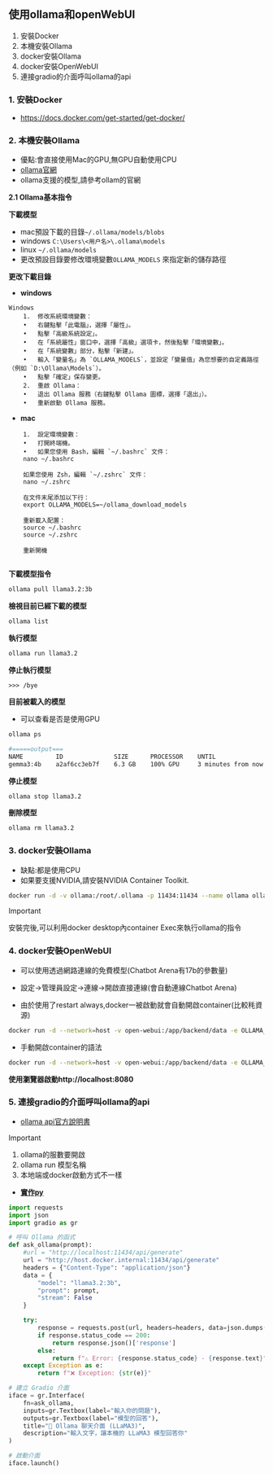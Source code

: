 ## 使用ollama和openWebUI

1. 安裝Docker
2. 本機安裝Ollama
3. docker安裝Ollama
4. docker安裝OpenWebUI
5. 連接gradio的介面呼叫ollama的api

### 1. 安裝Docker
- https://docs.docker.com/get-started/get-docker/

### 2. 本機安裝Ollama
- 優點:會直接使用Mac的GPU,無GPU自動使用CPU
- [ollama官網](https://ollama.com)
- ollama支援的模型,請參考ollam的官網

**2.1 Ollama基本指令**

**下載模型**

- mac預設下載的目錄`~/.ollama/models/blobs`  
- windows `C:\Users\<用户名>\.ollama\models`  
- linux `~/.ollama/models`  
- 更改預設目錄要修改環境變數`OLLAMA_MODELS` 來指定新的儲存路徑

**更改下載目錄**

- **windows**

```
Windows
	1.	修改系統環境變數：
	•	右鍵點擊「此電腦」，選擇「屬性」。
	•	點擊「高級系統設定」。
	•	在「系統屬性」窗口中，選擇「高級」選項卡，然後點擊「環境變數」。
	•	在「系統變數」部分，點擊「新建」。
	•	輸入「變量名」為 `OLLAMA_MODELS`，並設定「變量值」為您想要的自定義路徑（例如 `D:\Ollama\Models`）。
	•	點擊「確定」保存變更。
	2.	重啟 Ollama：
	•	退出 Ollama 服務（右鍵點擊 Ollama 圖標，選擇「退出」）。
	•	重新啟動 Ollama 服務。
```

- **mac**

```
	1.	設定環境變數：
	•	打開終端機。
	•	如果您使用 Bash，編輯 `~/.bashrc` 文件：
	nano ~/.bashrc
	
	如果您使用 Zsh，編輯 `~/.zshrc` 文件：
	nano ~/.zshrc
	
	在文件末尾添加以下行：
	export OLLAMA_MODELS=~/ollama_download_models
	
	重新載入配置：
	source ~/.bashrc
	source ~/.zshrc
	
	重新開機
  
```

**下載模型指令**

```bash
ollama pull llama3.2:3b
```

**檢視目前已經下載的模型**

```bash
ollama list
```

**執行模型**

```bash
ollama run llama3.2
```

**停止執行模型**

```
>>> /bye
```


**目前被載入的模型**
- 可以查看是否是使用GPU

```bash
ollama ps

#=====output===
NAME         ID              SIZE      PROCESSOR    UNTIL              
gemma3:4b    a2af6cc3eb7f    6.3 GB    100% GPU     3 minutes from now
```

**停止模型**

```bash
ollama stop llama3.2
```

**刪除模型**

```bash
ollama rm llama3.2
```

### 3. docker安裝Ollama
- 缺點:都是使用CPU
- 如果要支援NVIDIA,請安裝NVIDIA Container Toolkit⁠.

```bash
docker run -d -v ollama:/root/.ollama -p 11434:11434 --name ollama ollama/ollama
```


> [!IMPORTANT]
> 安裝完後,可以利用docker desktop內container Exec來執行ollama的指令


### 4. docker安裝OpenWebUI

- 可以使用透過網路連線的免費模型(Chatbot Arena有17b的參數量)
- 設定->管理員設定->連線->開啟直接連線(會自動連線Chatbot Arena)

- 由於使用了restart always,docker一被啟動就會自動開啟container(比較秏資源)

```bash
docker run -d --network=host -v open-webui:/app/backend/data -e OLLAMA_BASE_URL=http://127.0.0.1:11434 --name open-webui --restart always ghcr.io/open-webui/open-webui:main
```


- 手動開啟container的語法

```bash
docker run -d --network=host -v open-webui:/app/backend/data -e OLLAMA_BASE_URL=http://127.0.0.1:11434 --name open-webui ghcr.io/open-webui/open-webui:main
```

**使用瀏覽器啟動http://localhost:8080**


### 5. 連接gradio的介面呼叫ollama的api

- [ollama api官方說明書](https://github.com/ollama/ollama/blob/main/docs/api.md)

> [!IMPORTANT]
> 1. ollama的服數要開啟
> 2. ollama run 模型名稱
> 3. 本地端或docker啟動方式不一樣

- [**實作py**](./interface.py)


```python
import requests
import json
import gradio as gr

# 呼叫 Ollama 的函式
def ask_ollama(prompt):
    #url = "http://localhost:11434/api/generate"
    url = "http://host.docker.internal:11434/api/generate"
    headers = {"Content-Type": "application/json"}
    data = {
        "model": "llama3.2:3b",
        "prompt": prompt,
        "stream": False
    }

    try:
        response = requests.post(url, headers=headers, data=json.dumps(data))
        if response.status_code == 200:
            return response.json()['response']
        else:
            return f"⚠️ Error: {response.status_code} - {response.text}"
    except Exception as e:
        return f"❌ Exception: {str(e)}"

# 建立 Gradio 介面
iface = gr.Interface(
    fn=ask_ollama,
    inputs=gr.Textbox(label="輸入你的問題"),
    outputs=gr.Textbox(label="模型的回答"),
    title="🦙 Ollama 聊天介面 (LLaMA3)",
    description="輸入文字，讓本機的 LLaMA3 模型回答你"
)

# 啟動介面
iface.launch()
```
